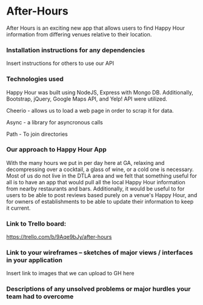 # After-Hours
After Hours is an exciting new app that allows users to find Happy Hour information from differing venues relative to their location. 

### Installation instructions for any dependencies
Insert instructions for others to use our API


### Technologies used
Happy Hour was built using NodeJS, Express with Mongo DB. Additionally, Bootstrap, jQuery, Google Maps API, and Yelp! API were utilized. 

Cheerio - allows us to load a web page in order to scrap it for data.

Async - a library for asyncronous calls

Path - To join directories

### Our approach to Happy Hour App
With the many hours we put in per day here at GA, relaxing and decompressing over a cocktail, a glass of wine, or a cold one is necessary. Most of us do not live in the DTLA area and we felt that something useful for all is to have an app that would pull all the local Happy Hour information from nearby restaurants and bars. Additionally, it would be useful to for users to be able to post reviews based purely on a venue's Happy Hour, and for owners of establishments to be able to update their information to keep it current.



### Link to Trello board:
https://trello.com/b/9Aqe9bJy/after-hours

### Link to your wireframes – sketches of major views / interfaces in your application
Insert link to images that we can upload to GH here

### Descriptions of any unsolved problems or major hurdles your team had to overcome
